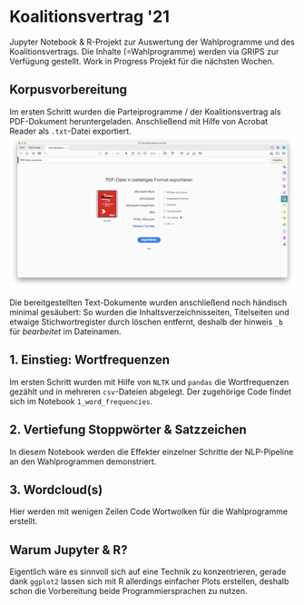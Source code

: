 # Koalitionsvertrag '21

Jupyter Notebook & R-Projekt zur Auswertung der Wahlprogramme und des Koalitionsvertrags. Die Inhalte (=Wahlprogramme) werden via GRIPS zur Verfügung gestellt. Work in Progress Projekt für die nächsten Wochen.

## Korpusvorbereitung
Im ersten Schritt wurden die Parteiprogramme / der Koalitionsvertrag als PDF-Dokument heruntergeladen. Anschließend mit Hilfe von Acrobat Reader als `.txt`-Datei exportiert.
![Acrobat Reader PDF to Text Export](images/pdf-to-text1.png)

Die bereitgestellten Text-Dokumente wurden anschließend noch händisch minimal gesäubert: So wurden die Inhaltsverzeichnisseiten, Titelseiten und etwaige Stichwortregister durch löschen entfernt, deshalb der hinweis `_b` für *bearbeitet* im Dateinamen.

## 1. Einstieg: Wortfrequenzen
Im ersten Schritt wurden mit Hilfe von `NLTK` und `pandas` die Wortfrequenzen gezählt und in mehreren `csv`-Dateien abgelegt. Der zugehörige Code findet sich im Notebook `1_word_frequencies`.

## 2. Vertiefung Stoppwörter & Satzzeichen
In diesem Notebook werden die Effekter einzelner Schritte der NLP-Pipeline an den Wahlprogrammen demonstriert.

## 3. Wordcloud(s)
Hier werden mit wenigen Zeilen Code Wortwolken für die Wahlprogramme erstellt.

## Warum Jupyter & R?
Eigentlich wäre es sinnvoll sich auf eine Technik zu konzentrieren, gerade dank `ggplot2` lassen sich mit R allerdings einfacher Plots erstellen, deshalb schon die Vorbereitung beide Programmiersprachen zu nutzen.